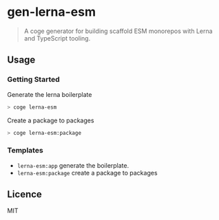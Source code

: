 # gen-lerna-esm

> A coge generator for building scaffold ESM monorepos with Lerna and TypeScript tooling.

## Usage

### Getting Started

Generate the lerna boilerplate

```bash
> coge lerna-esm
```

Create a package to packages

```bash
> coge lerna-esm:package
```

### Templates

- `lerna-esm:app` generate the boilerplate.
- `lerna-esm:package` create a package to packages

## Licence

MIT
